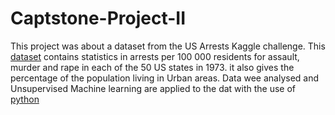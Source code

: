 # Captstone-Project-II
This project was about a dataset from the US Arrests Kaggle challenge. This [dataset](https://github.com/ZGit777/Capstone-Project-II/blob/main/UsArrests.csv) contains statistics in arrests per 100 000 residents for assault, murder and rape in each of the 50 US states in 1973. it also gives the percentage of the population living in Urban areas.
Data wee analysed and Unsupervised Machine learning are applied to the dat with the use of [python](https://github.com/ZGit777/Capstone-Project-II/blob/main/Capstone%20Project%20II.ipynb)
